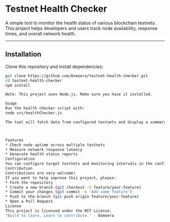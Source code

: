 # Testnet Health Checker

A simple tool to monitor the health status of various blockchain testnets.  
This project helps developers and users track node availability, response times, and overall network health.

---

## Installation

Clone this repository and install dependencies:

```bash
git clone https://github.com/0xmoera/testnet-health-checker.git
cd testnet-health-checker
npm install

Note: This project uses Node.js. Make sure you have it installed.

Usage
Run the health checker script with:
node src/healthChecker.js

The tool will fetch data from configured testnets and display a summary of node uptime and latency.



Features
* Check node uptime across multiple testnets
* Measure network response latency
* Generate health status reports
Configuration
You can configure target testnets and monitoring intervals in the config.json file.
Contribution
Contributions are very welcome!
If you want to help improve this project, please:
* Fork the repository
* Create a new branch (git checkout -b feature/your-feature)
* Commit your changes (git commit -m 'Add some feature')
* Push to the branch (git push origin feature/your-feature)
* Open a Pull Request
License
This project is licensed under the MIT License.
"Build to learn. Learn to contribute." - 0xmoera
